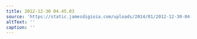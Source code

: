 ```yaml
---
title: 2012-12-30 04.45.03
source: 'https://static.jamesdigioia.com/uploads/2014/01/2012-12-30-04-45-03-scaled.jpg'
altText: ''
caption: ''
---
```


